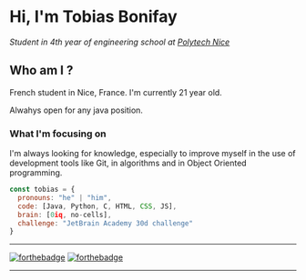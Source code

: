 # Hi, I'm Tobias Bonifay
_Student in 4th year of engineering school at <a href="https://polytech.univ-cotedazur.fr">Polytech Nice</a>_


## Who am I ? 

<p>French student in Nice, France. I'm currently 21 year old.</p>
<p>Alwahys open for any java position.</p>


### What I'm focusing on 

<p>I'm always looking for knowledge, especially to improve myself in the use of development tools like Git, in algorithms and in Object Oriented programming.</p>

```javascript
const tobias = {
  pronouns: "he" | "him",
  code: [Java, Python, C, HTML, CSS, JS],
  brain: [0iq, no-cells],
  challenge: "JetBrain Academy 30d challenge"
}
```

---

[![forthebadge](http://forthebadge.com/images/badges/built-with-love.svg)](http://forthebadge.com)  [![forthebadge](http://forthebadge.com/images/badges/powered-by-coffee.svg)](http://forthebadge.com)

---
